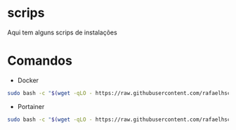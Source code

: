 # scrips
Aqui tem alguns scrips de instalações


# Comandos 

- Docker
```bash
sudo bash -c "$(wget -qLO - https://raw.githubusercontent.com/rafaelhschuh/scrips/refs/heads/main/docker/install.sh)
```

- Portainer 
```bash
sudo bash -c "$(wget -qLO - https://raw.githubusercontent.com/rafaelhschuh/scrips/refs/heads/main/portainer/install.sh)
```

